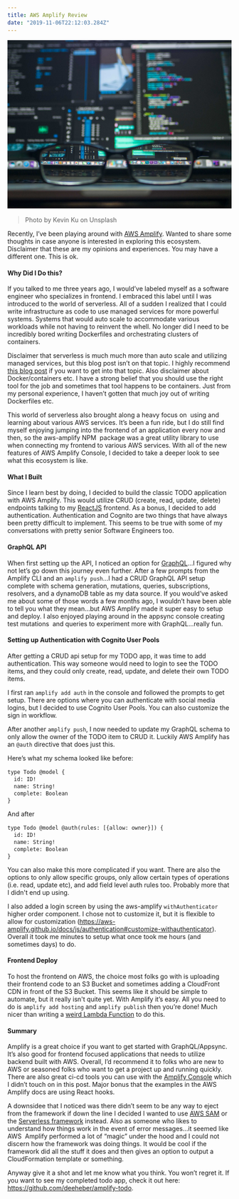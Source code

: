```yaml
---
title: AWS Amplify Review
date: "2019-11-06T22:12:03.284Z"
---
```


![Glasses](./glasses.jpg)
>Photo by Kevin Ku on Unsplash

Recently, I’ve been playing around with <a href="https://aws.amazon.com/amplify/" target="_blank" rel="noopener noreferrer">AWS Amplify</a>. Wanted to share some thoughts in case anyone is interested in exploring this ecosystem. Disclaimer that these are my opinions and experiences. You may have a different one. This is ok.

#### Why Did I Do this?
If you talked to me three years ago, I would’ve labeled myself as a software engineer who specializes in frontend. I embraced this label until I was introduced to the world of serverless. All of a sudden I realized that I could write infrastructure as code to use managed services for more powerful systems. Systems that would auto scale to accommodate various workloads while not having to reinvent the whell. No longer did I need to be incredibly bored writing Dockerfiles and orchestrating clusters of containers. 

Disclaimer that serverless is much much more than auto scale and utilizing managed services, but this blog post isn’t on that topic. I highly recommend <a href="https://read.acloud.guru/serverless-is-a-state-of-mind-717ef2088b42" target="_blank" rel="noopener noreferrer">this blog post</a> if you want to get into that topic. Also disclaimer about Docker/containers etc. I have a strong belief that you should use the right tool for the job and sometimes that tool happens to be containers. Just from my personal experience, I haven’t gotten that much joy out of writing Dockerfiles etc.

This world of serverless also brought along a heavy focus on  using and learning about various AWS services. It’s been a fun ride, but I do still find myself enjoying jumping into the frontend of an application every now and then, so the aws-amplify NPM  package was a great utility library to use when connecting my frontend to various AWS services. With all of the new features of AWS Amplify Console, I decided to take a deeper look to see what this ecosystem is like.

#### What I Built
Since I learn best by doing, I decided to build the classic TODO application with AWS Amplify. This would utilize CRUD (create, read, update, delete) endpoints talking to my <a href="https://reactjs.org/" target="_blank" rel="noopener noreferrer">ReactJS</a> frontend. As a bonus, I decided to add authentication. Authentication and Cognito are two things that have always been pretty difficult to implement. This seems to be true with some of my conversations with pretty senior Software Engineers too.

#### GraphQL API
When first setting up the API, I noticed an option for <a href="https://graphql.org/" target="_blank" rel="noopener noreferrer">GraphQL</a>...I figured why not let’s go down this journey even further. After a few prompts from the Amplify CLI and an `amplify push`...I had a CRUD GraphQL API setup complete with schema generation, mutations, queries, subscriptions, resolvers, and a dynamoDB table as my data source. If you would’ve asked me about some of those words a few months ago, I wouldn’t have been able to tell you what they mean...but AWS Amplify made it super easy to setup and deploy. I also enjoyed playing around in the appsync console creating test mutations  and queries to experiment more with GraphQL...really fun.

#### Setting up Authentication with Cognito User Pools
After getting a CRUD api setup for my TODO app, it was time to add authentication. This way someone would need to login to see the TODO items, and they could only create, read, update, and delete their own TODO items.

I first ran `amplify add auth` in the console and followed the prompts to get setup. There are options where you can authenticate with social media logins, but I decided to use Cognito User Pools. You can also customize the sign in workflow.

After another `amplify push`, I now needed to update my GraphQL schema to only allow the owner of the TODO item to CRUD it. Luckily AWS Amplify has an `@auth` directive that does just this.

Here’s what my schema looked like before:

```
type Todo @model {
  id: ID!
  name: String!
  complete: Boolean
}
```

And after

```
type Todo @model @auth(rules: [{allow: owner}]) {
  id: ID!
  name: String!
  complete: Boolean
}

```

You can also make this more complicated if you want. There are also the options to only allow specific groups, only allow certain types of operations (i.e. read, update etc), and add field level auth rules too. Probably more that I didn't end up using.

I also added a login screen by using the aws-amplify `withAuthenticator` higher order component. I chose not to customize it, but it is flexible to allow for customization (https://aws-amplify.github.io/docs/js/authentication#customize-withauthenticator). Overall it took me minutes to setup what once took me hours (and sometimes days) to do.

#### Frontend Deploy
To host the frontend on AWS, the choice most folks go with is uploading their frontend code to an S3 Bucket and sometimes adding a CloudFront CDN in front of the S3 Bucket. This seems like it should be simple to automate, but it really isn't quite yet. With Amplify it’s easy. All you need to do is `amplify add hosting` and `amplify publish` then you’re done! Much nicer than writing a <a href="https://www.danielleheberling.xyz/blog/deploy-frontend/" target="_blank" rel="noopener noreferrer">weird Lambda Function</a> to do this.

#### Summary
Amplify is a great choice if you want to get started with GraphQL/Appsync. It’s also good for frontend focused applications that needs to utilize backend built with AWS. Overall, I’d recommend it to folks who are new to AWS or seasoned folks who want to get a project up and running quickly. There are also great ci-cd tools you can use with the <a href="https://aws.amazon.com/amplify/console/" target="_blank" rel="noopener noreferrer">Amplify Console</a> which I didn’t touch on in this post. Major bonus that the examples in the AWS Amplify docs are using React hooks. 

A downsidee that I noticed was there didn’t seem to be any way to eject from the framework if down the line I decided I wanted to use <a href="https://aws.amazon.com/serverless/sam/" target="_blank" rel="noopener noreferrer">AWS SAM</a> or the <a href="https://serverless.com/" target="_blank" rel="noopener noreferrer">Serverless framework</a> instead. Also as someone who likes to understand how things work in the event of error messages...it seemed like AWS  Amplify performed a lot of “magic” under the hood and I could not discern how the framework was doing things. It would be cool if the framework did all the stuff it does and then gives an option to output a CloudFormation template or something.

Anyway give it a shot and let me know what you think. You won’t regret it. If you want to see my completed todo app, check it out here: https://github.com/deeheber/amplify-todo.
